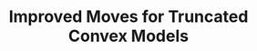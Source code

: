 ---
title: "Improved Moves for Truncated Convex Models"
year: 2011
pdf_url: "http://www.robots.ox.ac.uk/~phst/Papers/2011/ImprovedMoves.pdf"
category: "vision"
author_list: "Philip H.S. Torr, M Pawan Kumar, M Pawan Kumar, Olga Veksler, Philip H.S. Torr"
grant: "NULL"
pub_in: "Journal of Machine Learning Research"
---